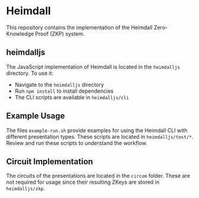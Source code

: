 # Heimdall

This repository contains the implementation of the Heimdall Zero-Knowledge Proof (ZKP) system.

## heimdalljs

The JavaScript implementation of Heimdall is located in the `heimdalljs` directory. To use it:

- Navigate to the `heimdalljs` directory
- Run `npm install` to install dependencies
- The CLI scripts are available in `heimdalljs/cli`

## Example Usage

The files `example-run.sh` provide examples for using the Heimdall CLI with different presentation types. These scripts are located in `heimdalljs/test/*`. Review and run these scripts to understand the workflow.

## Circuit Implementation

The circuits of the presentations are located in the `circom` folder. These are not required for usage since their resulting ZKeys are stored in `heimdalljs/zkp`. 
